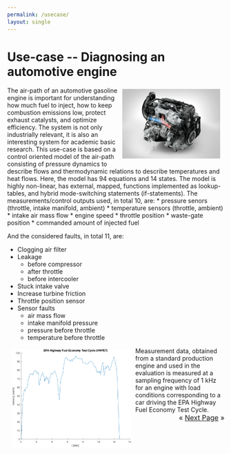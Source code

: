 ```yaml
---
permalink: /usecase/
layout: single
---
```

# Use-case -- Diagnosing an automotive engine

<img src="/assets/images/engine/engine.jpg" width="45%" align="right" hspace="10" vspace="5"/>
The air-path of an automotive gasoline engine is important for
understanding how much fuel to inject, how to keep combustion emissions low,
protect exhaust catalysts, and optimize efficiency. The system is not only
industrially relevant, it is also an interesting system for academic basic
research. This use-case is based on a control oriented model of the air-path
consisting of pressure dynamics to describe flows and thermodynamic relations to
describe temperatures and heat flows. Here, the model has 94 equations and
14 states. The model is highly non-linear, has
external, mapped, functions implemented as lookup-tables, and hybrid
mode-switching statements (if-statements). The measurements/control
outputs used, in total 10, are:
* pressure senors (throttle, intake manifold, ambient)
* temperature sensors (throttle, ambient)
* intake air mass flow
* engine speed
* throttle position
* waste-gate position
* commanded amount of injected fuel

And the considered faults, in total 11, are:

* Clogging air filter
* Leakage
  * before compressor
  * after throttle
  * before intercooler
* Stuck intake valve
* Increase turbine friction
* Throttle position sensor
* Sensor faults
  * air mass flow
  * intake manifold pressure
  * pressure before throttle
  * temperature before throttle

<img src="/assets/images/engine/engine_cycle.png" width="55%" align="left" hspace="10" vspace="5"/>
Measurement data, obtained from a standard production engine and used
in the evaluation is measured at a sampling frequency of 1 kHz for an engine
with load conditions corresponding to a car driving the EPA
Highway Fuel Economy Test Cycle.


<div style="text-align: right; font-size: 12pt;">« <a href="/_pages/usecase_modelling">Next Page</a> »</div>
